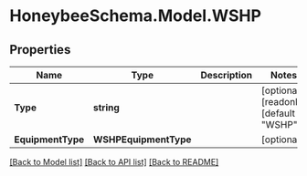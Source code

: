 
# HoneybeeSchema.Model.WSHP

## Properties

Name | Type | Description | Notes
------------ | ------------- | ------------- | -------------
**Type** | **string** |  | [optional] [readonly] [default to "WSHP"]
**EquipmentType** | **WSHPEquipmentType** |  | [optional] 

[[Back to Model list]](../README.md#documentation-for-models)
[[Back to API list]](../README.md#documentation-for-api-endpoints)
[[Back to README]](../README.md)

